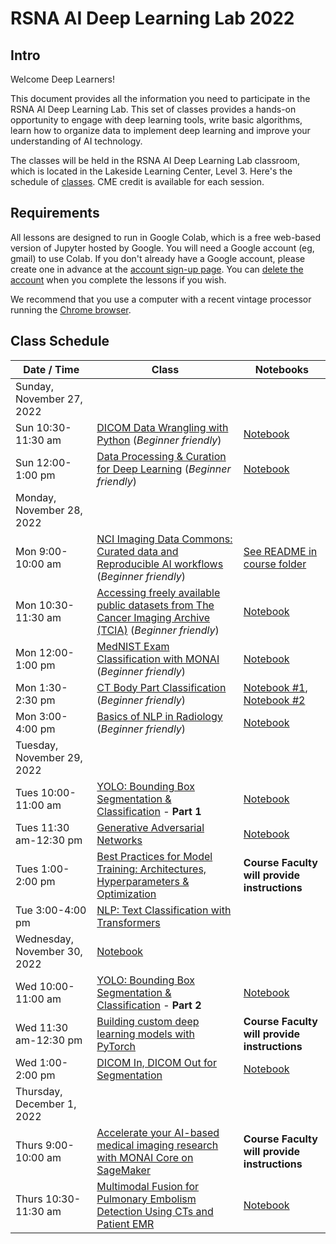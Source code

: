 
# RSNA AI Deep Learning Lab 2022

## Intro

Welcome Deep Learners!  

This document provides all the information you need to participate in the RSNA AI Deep Learning Lab. This set of classes provides a hands-on opportunity to engage with deep learning tools, write basic algorithms, learn how to organize data to implement deep learning and improve your understanding of AI technology. 

The classes will be held in the RSNA AI Deep Learning Lab classroom, which is located in the Lakeside Learning Center, Level 3. Here's the schedule of [classes](#class-schedule). CME credit is available for each session.


## Requirements

All lessons are designed to run in Google Colab, which is a free web-based version of Jupyter hosted by Google. You will need a Google account (eg, gmail) to use Colab. If you don't already have a Google account, please create one in advance at the [account sign-up page](https://accounts.google.com/signup/v2/webcreateaccount?flowName=GlifWebSignIn&flowEntry=SignUp). You can [delete the account](https://support.google.com/accounts/answer/32046?hl=en) when you complete the lessons if you wish. 

We recommend that you use a computer with a recent vintage processor running the [Chrome browser](https://www.google.com/chrome/). 


## Class Schedule

| Date / Time | Class | Notebooks |
| --- | --- | --- |
| Sunday, November 27, 2022 |
| Sun 10:30-11:30 am | [DICOM Data Wrangling with Python](https://github.com/RSNA/AI-Deep-Learning-Lab-2022/tree/main/sessions/dicom-wrangling) (_Beginner friendly_) | [Notebook](https://colab.research.google.com/github/RSNA/AI-Deep-Learning-Lab-2022/blob/main/sessions/dicom-wrangling/DataWrangling2021RSNA16.ipynb) |
| Sun 12:00-1:00 pm | [Data Processing & Curation for Deep Learning](https://github.com/RSNA/AI-Deep-Learning-Lab-2022/tree/main/sessions/data-curation) (_Beginner friendly_) | [Notebook](https://colab.research.google.com/github/RSNA/AI-Deep-Learning-Lab-2022/blob/main/sessions/data-curation/Data_Processing_%26_Curation_for_Deep_Learning.ipynb) |
| Monday, November 28, 2022 |
| Mon 9:00-10:00 am | [NCI Imaging Data Commons: Curated data and Reproducible AI workflows](https://github.com/RSNA/AI-Deep-Learning-Lab-2022/tree/main/sessions/nci-idc) (_Beginner friendly_) | [See README in course folder](https://github.com/RSNA/AI-Deep-Learning-Lab-2022/tree/main/sessions/nci-idc) |
| Mon 10:30-11:30 am | [Accessing freely available public datasets from The Cancer Imaging Archive (TCIA)](https://github.com/RSNA/AI-Deep-Learning-Lab-2022/tree/main/sessions/tcia) (_Beginner friendly_) | [Notebook](https://colab.research.google.com/github/RSNA/AI-Deep-Learning-Lab-2022/blob/main/sessions/tcia/TCIA_RSNA_Deep_Learning_Lab.ipynb) |
| Mon 12:00-1:00 pm | [MedNIST Exam Classification with MONAI](https://github.com/RSNA/AI-Deep-Learning-Lab-2022/tree/main/sessions/mednist-monai) (_Beginner friendly_) | [Notebook](https://colab.research.google.com/github/RSNA/AI-Deep-Learning-Lab-2022/blob/main/sessions/mednist-monai/MedNIST_Classification_MONAI.ipynb) |
| Mon 1:30-2:30 pm | [CT Body Part Classification](https://github.com/RSNA/AI-Deep-Learning-Lab-2022/tree/main/sessions/ct-body-part) (_Beginner friendly_) | [Notebook #1](https://colab.research.google.com/github/RSNA/AI-Deep-Learning-Lab-2022/blob/main/sessions/ct-body-part/inference.ipynb), [Notebook #2](https://colab.research.google.com/github/RSNA/AI-Deep-Learning-Lab-2022/blob/main/sessions/ct-body-part/train.ipynb) |
| Mon 3:00-4:00 pm | [Basics of NLP in Radiology](https://github.com/RSNA/AI-Deep-Learning-Lab-2022/tree/main/sessions/nlp-basics) (_Beginner friendly_) | [Notebook](https://colab.research.google.com/github/RSNA/AI-Deep-Learning-Lab-2022/blob/main/sessions/nlp-basics/DLL03_Basics_NLP_Radiology.ipynb) |
| Tuesday, November 29, 2022 |
| Tues 10:00-11:00 am | [YOLO: Bounding Box Segmentation & Classification](https://github.com/RSNA/AI-Deep-Learning-Lab-2022/tree/main/sessions/yolo) - **Part 1** | [Notebook](https://colab.research.google.com/github/RSNA/AI-Deep-Learning-Lab-2022/blob/main/sessions/yolo/YOLO_notebook.ipynb) |
| Tues 11:30 am-12:30 pm | [Generative Adversarial Networks](https://github.com/RSNA/AI-Deep-Learning-Lab-2022/tree/main/sessions/gans) | [Notebook](https://colab.research.google.com/github/RSNA/AI-Deep-Learning-Lab-2022/blob/main/sessions/gans/RSNA2022_DLL_GAN.ipynb) |
| Tues 1:00-2:00 pm | [Best Practices for Model Training: Architectures, Hyperparameters & Optimization](https://github.com/RSNA/AI-Deep-Learning-Lab-2022/tree/main/sessions/best-practices-training) | **Course Faculty will provide instructions** |
| Tue 3:00-4:00 pm | [NLP: Text Classification with Transformers](https://github.com/RSNA/AI-Deep-Learning-Lab-2022/tree/main/sessions/nlp-text-classification) |
| Wednesday, November 30, 2022 | [Notebook](https://colab.research.google.com/github/RSNA/AI-Deep-Learning-Lab-2022/blob/main/sessions/nlp-text-classification/RSNA22_DLL_NLP_Transformers.ipynb) |
| Wed 10:00-11:00 am | [YOLO: Bounding Box Segmentation & Classification](https://github.com/RSNA/AI-Deep-Learning-Lab-2022/tree/main/sessions/yolo) - **Part 2** | [Notebook](https://colab.research.google.com/github/RSNA/AI-Deep-Learning-Lab-2022/blob/main/sessions/yolo/YOLO_notebook.ipynb) |
| Wed 11:30 am-12:30 pm | [Building custom deep learning models with PyTorch](https://github.com/RSNA/AI-Deep-Learning-Lab-2022/tree/main/sessions/custom-dl-pytorch) | **Course Faculty will provide instructions** |
| Wed 1:00-2:00 pm | [DICOM In, DICOM Out for Segmentation](https://github.com/RSNA/AI-Deep-Learning-Lab-2022/tree/main/sessions/dicom-seg) | [Notebook](https://colab.research.google.com/github/RSNA/AI-Deep-Learning-Lab-2022/blob/main/sessions/dicom-seg/RSNA_2021_DICOM_IN_DICOM_OUT_Segmentation.ipynb) |
| Thursday, December 1, 2022 |
| Thurs 9:00-10:00 am | [Accelerate your AI-based medical imaging research with MONAI Core on SageMaker](https://github.com/RSNA/AI-Deep-Learning-Lab-2022/tree/main/sessions/monai-sagemaker) | **Course Faculty will provide instructions** |
| Thurs 10:30-11:30 am | [Multimodal Fusion for Pulmonary Embolism Detection Using CTs and Patient EMR](https://github.com/RSNA/AI-Deep-Learning-Lab-2022/tree/main/sessions/multi-modal-pe) | [Notebook](https://colab.research.google.com/github/RSNA/AI-Deep-Learning-Lab-2022/blob/main/sessions/multi-modal-pe/Multimodal%20Fusion%20for%20PE%20Detection%20(Clean).ipynb) |
